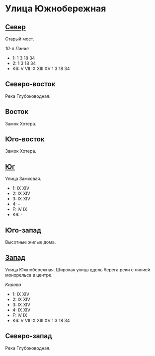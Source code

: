 # Улица Южнобережная

## [Север](./595110.md)

Старый мост.

*10-я Линия*

* 1:    1   3   18  34
* 2:    1   3   18  34
* K6:   V   VII IX  XIII    XV
        1   3   18  34

## Северо-восток

Река Глубоководная.

## Восток

Замок Хотера.

## Юго-восток

Замок Хотера.

## [Юг](./570130.md)

Улица Замковая.

* 1:    IX  XIV
* 2:    IX  XIV
* 3:    IX  XIV
* 4:    -
* F:    IV  IX
* K6:   -

## Юго-запад

Высотные жилые дома.

## [Запад](./525120.md)

Улица Южнобережная.
Широкая улица вдоль берега реки с линией монорельса в центре.

*Кирова*

* 1:    IX  XIV
* 2:    IX  XIV
* 3:    IX  XIV
* 4:    IX  XIV
* F:    IV  IX
* K6:   V   VII IX  XIII    XV
        1   3   18  34

## Северо-запад

Река Глубоководная.
